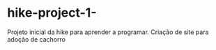 # hike-project-1-
Projeto inicial da hike para aprender a programar. Criação de site para adoção de cachorro
